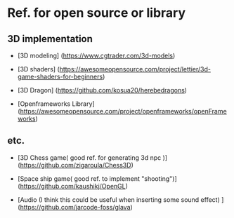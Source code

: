 # Ref. for open source or library  

## 3D implementation  
- [3D modeling] (https://www.cgtrader.com/3d-models)  
  
- [3D shaders] (https://awesomeopensource.com/project/lettier/3d-game-shaders-for-beginners)  
  
- [3D Dragon] (https://github.com/kosua20/herebedragons)
  
- [Openframeworks Library] (https://awesomeopensource.com/project/openframeworks/openFrameworks)
  
## etc.
- [3D Chess game( good ref. for generating 3d npc )] (https://github.com/zigaroula/Chess3D)  
  
- [Space ship game( good ref. to implement "shooting")] (https://github.com/kaushikj/OpenGL) 
  
- [Audio (I think this could be useful when inserting some sound effect) ] (https://github.com/jarcode-foss/glava)  
